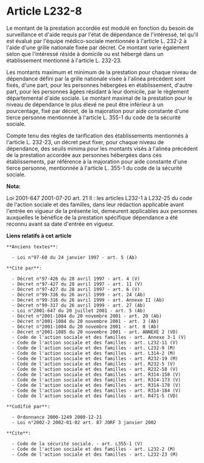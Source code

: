 # Article L232-8

Le montant de la prestation accordée est modulé en fonction du besoin de surveillance et d'aide requis par l'état de
dépendance de l'intéressé, tel qu'il est évalué par l'équipe médico-sociale mentionnée à l'article L. 232-2 à l'aide d'une
grille nationale fixée par décret. Ce montant varie également selon que l'intéressé réside à domicile ou est hébergé dans un
établissement mentionné à l'article L. 232-23.

Les montants maximum et minimum de la prestation pour chaque niveau de dépendance défini par la grille nationale visée à
l'alinéa précédent sont fixés, d'une part, pour les personnes hébergées en établissement, d'autre part, pour les personnes
âgées résidant à leur domicile, par le règlement départemental d'aide sociale. Le montant maximal de la prestation pour le
niveau de dépendance le plus élevé ne peut être inférieur à un pourcentage, fixé par décret, de la majoration pour aide
constante d'une tierce personne mentionnée à l'article L. 355-1 du code de la sécurité sociale.

Compte tenu des règles de tarification des établissements mentionnés à l'article L. 232-23, un décret peut fixer, pour chaque
niveau de dépendance, des seuils minima pour les montants visés à l'alinéa précédent de la prestation accordée aux personnes
hébergées dans ces établissements, par référence à la majoration pour aide constante d'une tierce personne, mentionnée à
l'article L. 355-1 du code de la sécurité sociale.

**Nota:**

Loi 2001-647 2001-07-20 art. 21 II : les articles L232-1 à L232-25 du code de l'action sociale et des familles, dans leur
rédaction applicable avant l'entrée en vigueur de la présente loi, demeurent applicables aux personnes auxquelles le bénéfice
de la prestation spécifique dépendance a été reconnu avant sa date d'entrée en vigueur.

**Liens relatifs à cet article**

	**Anciens textes**:

	  - Loi n°97-60 du 24 janvier 1997 - art. 5 (Ab)

	**Cité par**:

	  - Décret n°97-426 du 28 avril 1997 - art. 4 (V)
	  - Décret n°97-427 du 28 avril 1997 - art. 11 (V)
	  - Décret n°97-427 du 28 avril 1997 - art. 6 (V)
	  - Décret n°99-316 du 26 avril 1999 - art. 24 (Ab)
	  - Décret n°99-316 du 26 avril 1999 - art. Annexe II (Ab)
	  - Décret n°99-317 du 26 avril 1999 - art. 27 (Ab)
	  - Loi n°2001-647 du 20 juillet 2001 - art. 5 (Ab)
	  - Décret n°2001-1084 du 20 novembre 2001 - art. 20 (Ab)
	  - Décret n°2001-1084 du 20 novembre 2001 - art. 3 (Ab)
	  - Décret n°2001-1084 du 20 novembre 2001 - art. 8 (Ab)
	  - Décret n°2001-1085 du 20 novembre 2001 - art. ANNEXE 2 (VD)
	  - Code de l'action sociale et des familles - art. Annexe 3-1 (V)
	  - Code de l'action sociale et des familles - art. L232-11 (V)
	  - Code de l'action sociale et des familles - art. L232-9 (M)
	  - Code de l'action sociale et des familles - art. L314-2 (M)
	  - Code de l'action sociale et des familles - art. R232-19 (M)
	  - Code de l'action sociale et des familles - art. R232-5 (V)
	  - Code de l'action sociale et des familles - art. R232-58 (V)
	  - Code de l'action sociale et des familles - art. R314-158 (V)
	  - Code de l'action sociale et des familles - art. R314-173 (V)
	  - Code de l'action sociale et des familles - art. R314-178 (V)
	  - Code de l'action sociale et des familles - art. R314-184 (V)
	  - Code de l'action sociale et des familles - art. R471-5 (VD)

	**Codifié par**:

	  - Ordonnance 2000-1249 2000-12-21
	  - Loi n°2002-2 2002-01-02 art. 87 JORF 3 janvier 2002

	**Cite**:

	  - Code de la sécurité sociale. - art. L355-1 (V)
	  - Code de l'action sociale et des familles - art. L232-2 (M)
	  - Code de l'action sociale et des familles - art. L232-23 (M)
